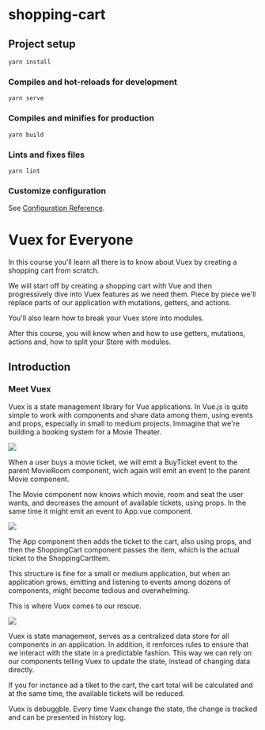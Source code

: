 # shopping-cart

## Project setup
```
yarn install
```

### Compiles and hot-reloads for development
```
yarn serve
```

### Compiles and minifies for production
```
yarn build
```

### Lints and fixes files
```
yarn lint
```

### Customize configuration
See [Configuration Reference](https://cli.vuejs.org/config/).

# Vuex for Everyone
In this course you'll learn all there is to know about Vuex by creating a shopping cart from scratch.

We will start off by creating a shopping cart with Vue and then progressively dive into Vuex features as we need them. Piece by piece we'll replace parts of our application with mutations, getters, and actions.

You'll also learn how to break your Vuex store into modules.

After this course, you will know when and how to use getters, mutations, actions and, how to split your Store with modules.

## Introduction

### Meet Vuex

Vuex is a state management library for Vue applications. In Vue.js is quite simple to work with components and share data among them, using events and props, especially in small to medium projects. Immagine that we're building a booking system for a Movie Theater. 

![](file:///home/dmytro/Immagini/node/vue2/Vuex/intro-1.png)

When a user buys a movie ticket, we will emit a BuyTicket event to the parent MovieRoom component, wich again will emit an event to the parent Movie component.

The Movie component now knows which movie, room and seat the user wants, and decreases the amount of available tickets, using props. In the same time it might emit an event to App.vue component. 

![](file:///home/dmytro/Immagini/node/vue2/Vuex/intro-2.png)

The App component then adds the ticket to the cart, also using props, and then the ShoppingCart component passes the item, which is the actual ticket to the ShoppingCartItem. 

This structure is fine for a small or medium application, but when an application grows, emitting and listening to events among dozens of components, might become tedious and overwhelming.

This is where Vuex comes to our rescue. 

![](file:///home/dmytro/Immagini/node/vue2/Vuex/intro-3.png)

Vuex is state management, serves as a centralized data store for all components in an application. In addition, it renforces rules to ensure that we interact with the state in a predictable fashion. This way we can rely on our components telling Vuex to update the state, instead of changing data directly. 

If you for inctance ad a tiket to the cart, the cart total will be calculated and at the same time, the available tickets will be reduced.

Vuex is debuggble. Every time Vuex change the state, the change is tracked and can be presented in history log.